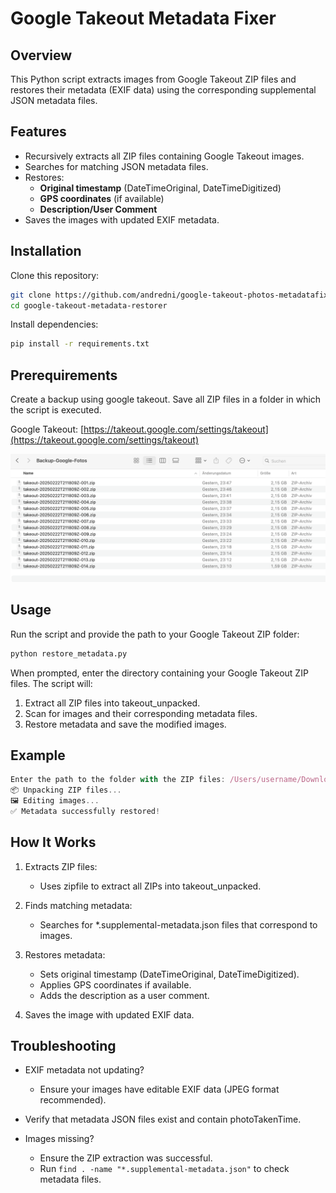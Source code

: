 # Google Takeout Metadata Fixer

## Overview
This Python script extracts images from Google Takeout ZIP files and restores their metadata (EXIF data) using the corresponding supplemental JSON metadata files.

## Features
- Recursively extracts all ZIP files containing Google Takeout images.
- Searches for matching JSON metadata files.
- Restores:
  - **Original timestamp** (DateTimeOriginal, DateTimeDigitized)
  - **GPS coordinates** (if available)
  - **Description/User Comment**
- Saves the images with updated EXIF metadata.

## Installation

Clone this repository:

``` sh
git clone https://github.com/andredni/google-takeout-photos-metadatafixer.git
cd google-takeout-metadata-restorer
```
Install dependencies:

```sh
pip install -r requirements.txt
```


## Prerequirements

Create a backup using google takeout. Save all ZIP files in a folder in which the script is executed.

Google Takeout: [https://takeout.google.com/settings/takeout](https://takeout.google.com/settings/takeout)

![alt text](docs/google-backup-photos.png "google backup photos")


## Usage

Run the script and provide the path to your Google Takeout ZIP folder:

```sh
python restore_metadata.py
```

When prompted, enter the directory containing your Google Takeout ZIP files. The script will:

1. Extract all ZIP files into takeout_unpacked.
2. Scan for images and their corresponding metadata files.
3. Restore metadata and save the modified images.

## Example

```javascript
Enter the path to the folder with the ZIP files: /Users/username/Downloads/Takeout
📦 Unpacking ZIP files...
🖼️ Editing images...
✅ Metadata successfully restored!
```

## How It Works

1. Extracts ZIP files:

    * Uses zipfile to extract all ZIPs into takeout_unpacked.

2. Finds matching metadata:

    * Searches for *.supplemental-metadata.json files that correspond to images.

3. Restores metadata:

    * Sets original timestamp (DateTimeOriginal, DateTimeDigitized).
    * Applies GPS coordinates if available.
    * Adds the description as a user comment.

4. Saves the image with updated EXIF data.

## Troubleshooting

* EXIF metadata not updating?
    * Ensure your images have editable EXIF data (JPEG format recommended).
* Verify that metadata JSON files exist and contain photoTakenTime.

* Images missing?
    * Ensure the ZIP extraction was successful.
    * Run ```find . -name "*.supplemental-metadata.json"``` to check metadata files.

